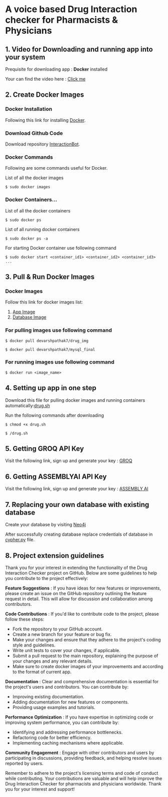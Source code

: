 A voice based Drug Interaction checker for Pharmacists & Physicians
====================================================================
## 1. Video for Downloading and running app into your system
Prequisite for downloading app : **Docker** installed

Your can find the video here : [Click me](https://github.com/harshalaptraise/InteractionBot/blob/main/Install.MP4)

## 2. Create Docker Images
### Docker Installation 
Following this link for installing [Docker](https://docs.docker.com/get-docker/).

### Download Github Code
Download repository [InteractionBot](https://github.com/harshalaptraise/InteractionBot/).

### Docker Commands
Following are some commands useful for Docker.

List of all the docker images
```console 
$ sudo docker images
```

### Docker Containers...

List of all the docker containers
```console 
$ sudo docker ps
```

List of all running docker containers
```console 
$ sudo docker ps -a
```

For starting Docker container use following command
```console 
$ sudo docker start <container_id1> <container_id2> <container_id3> ...
```


## 3. Pull & Run Docker Images
### Docker Images 
Follow this link for docker images list: 
1. [App Image](https://hub.docker.com/repository/docker/devarshpathak7/drug_img/general)
2. [Database Image](https://hub.docker.com/repository/docker/devarshpathak7/mysql_final/general)
### For pulling images use following command
```console 
$ docker pull devarshpathak7/drug_img
```
```console 
$ docker pull devarshpathak7/mysql_final
```
### For running images use following command
```console 
$ docker run <image_name>
```

## 4. Setting up app in one step

Download this file for pulling docker images and running containers automatically:[drug.sh](https://github.com/harshalaptraise/InteractionBot/blob/main/Docker/drug.sh)

Run the following commands after downloading
```console 
$ chmod +x drug.sh
```
```console 
$ /drug.sh
```
## 5. Getting GROQ API Key

Visit the following link, sign up and generate your key : [GROQ](https://groq.com/)

## 6. Getting ASSEMBLYAI API Key

Visit the following link, sign up and generate your key : [ASSEMBLY AI](https://www.assemblyai.com/)

## 7. Replacing your own database with existing database

Create your database by visiting [Neo4j](https://neo4j.com/)

After successfully creating database replace credentials of database in [cypher.py](https://github.com/harshalaptraise/InteractionBot/blob/main/app/tools/cypher.py) file.

## 8. Project extension guidelines

Thank you for your interest in extending the functionality of the Drug Interaction Checker project on GitHub. Below are some guidelines to help you contribute to the project effectively:

**Feature Suggestions** : If you have ideas for new features or improvements, please create an issue on the GitHub repository outlining the feature request in detail. This will allow for discussion and collaboration among contributors.

**Code Contributions** : If you'd like to contribute code to the project, please follow these steps:

* Fork the repository to your GitHub account.
* Create a new branch for your feature or bug fix.
* Make your changes and ensure that they adhere to the project's coding style and guidelines.
* Write unit tests to cover your changes, if applicable.
* Submit a pull request to the main repository, explaining the purpose of your changes and any relevant details.
* Make sure to create docker images of your improvements and according to the format of current app.

**Documentation** : Clear and comprehensive documentation is essential for the project's users and contributors. You can contribute by:

* Improving existing documentation.
* Adding documentation for new features or components.
* Providing usage examples and tutorials.

**Performance Optimization** : If you have expertise in optimizing code or improving system performance, you can contribute by:

* Identifying and addressing performance bottlenecks.
* Refactoring code for better efficiency.
* Implementing caching mechanisms where applicable.

**Community Engagement** : Engage with other contributors and users by participating in discussions, providing feedback, and helping resolve issues reported by users.

Remember to adhere to the project's licensing terms and code of conduct while contributing. Your contributions are valuable and will help improve the Drug Interaction Checker for pharmacists and physicians worldwide. Thank you for your interest and support!
